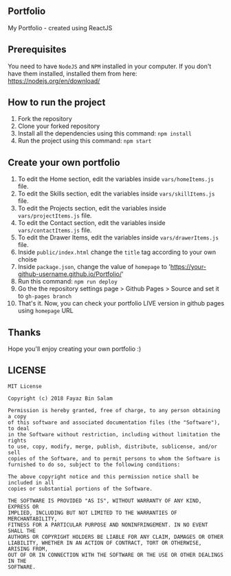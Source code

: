 ## Portfolio
My Portfolio - created using ReactJS

## Prerequisites
You need to have `NodeJS` and `NPM` installed in your computer.
If you don't have them installed, installed them from here: https://nodejs.org/en/download/

## How to run the project
1. Fork the repository
2. Clone your forked repository
3. Install all the dependencies using this command:
`npm install`
4. Run the project using this command:
`npm start`

## Create your own portfolio
1. To edit the Home section, edit the variables inside `vars/homeItems.js` file.
2. To edit the Skills section, edit the variables inside `vars/skillItems.js` file.
3. To edit the Projects section, edit the variables inside `vars/projectItems.js` file.
4. To edit the Contact section, edit the variables inside `vars/contactItems.js` file.
5. To edit the Drawer Items, edit the variables inside `vars/drawerItems.js` file.
6. Inside `public/index.html` change the `title` tag according to your own choise
7. Inside `package.json`, change the value of `homepage` to 'https://your-github-username.github.io/Portfolio/'
8. Run this command: `npm run deploy`
9. Go the the repository settings page > Github Pages > Source and set it to `gh-pages branch`
9. That's it. Now, you can check your portfolio LIVE version in github pages using `homepage` URL

## Thanks
Hope you'll enjoy creating your own portfolio :)

## LICENSE
```
MIT License

Copyright (c) 2018 Fayaz Bin Salam

Permission is hereby granted, free of charge, to any person obtaining a copy
of this software and associated documentation files (the "Software"), to deal
in the Software without restriction, including without limitation the rights
to use, copy, modify, merge, publish, distribute, sublicense, and/or sell
copies of the Software, and to permit persons to whom the Software is
furnished to do so, subject to the following conditions:

The above copyright notice and this permission notice shall be included in all
copies or substantial portions of the Software.

THE SOFTWARE IS PROVIDED "AS IS", WITHOUT WARRANTY OF ANY KIND, EXPRESS OR
IMPLIED, INCLUDING BUT NOT LIMITED TO THE WARRANTIES OF MERCHANTABILITY,
FITNESS FOR A PARTICULAR PURPOSE AND NONINFRINGEMENT. IN NO EVENT SHALL THE
AUTHORS OR COPYRIGHT HOLDERS BE LIABLE FOR ANY CLAIM, DAMAGES OR OTHER
LIABILITY, WHETHER IN AN ACTION OF CONTRACT, TORT OR OTHERWISE, ARISING FROM,
OUT OF OR IN CONNECTION WITH THE SOFTWARE OR THE USE OR OTHER DEALINGS IN THE
SOFTWARE.
```